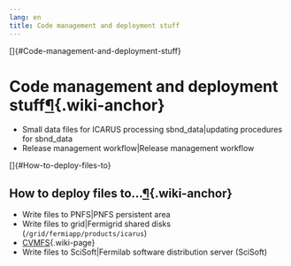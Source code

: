 ```yaml
---
lang: en
title: Code management and deployment stuff
---
```


[]{#Code-management-and-deployment-stuff}

Code management and deployment stuff[¶](#Code-management-and-deployment-stuff){.wiki-anchor}
============================================================================================

-   Small data files for ICARUS processing sbnd\_data\|updating
    procedures for sbnd\_data
-   Release management workflow\|Release management workflow

[]{#How-to-deploy-files-to}

How to deploy files to\...[¶](#How-to-deploy-files-to){.wiki-anchor}
--------------------------------------------------------------------

-   Write files to PNFS\|PNFS persistent area
-   Write files to grid\|Fermigrid shared disks
    (`/grid/fermiapp/products/icarus`)
-   [CVMFS](Write_files_to_CVMFS.html){.wiki-page}
-   Write files to SciSoft\|Fermilab software distribution server
    (SciSoft)

